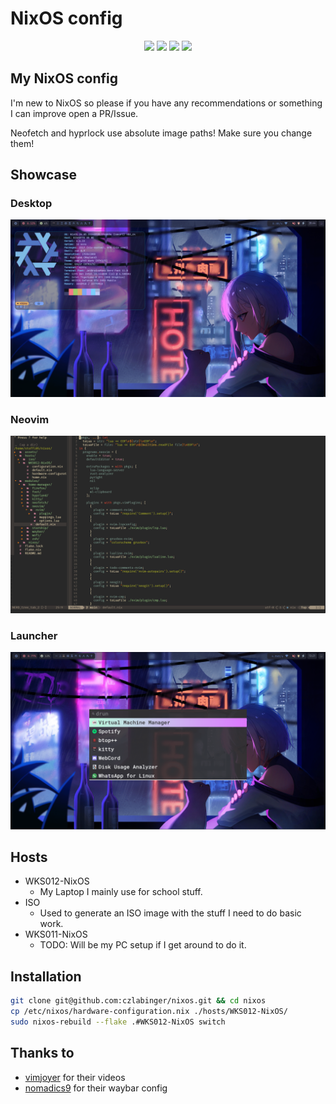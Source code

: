 # NixOS config

<div align="center">

![](https://img.shields.io/github/last-commit/czlabinger/nixos?&style=for-the-badge&color=FFB1C8&logoColor=D9E0EE&labelColor=292324)
![](https://img.shields.io/github/stars/czlabinger/nixos?style=for-the-badge&logo=andela&color=FFB686&logoColor=D9E0EE&labelColor=292324)
[![](https://img.shields.io/github/repo-size/czlabinger/nixos?color=CAC992&label=SIZE&logo=googledrive&style=for-the-badge&logoColor=D9E0EE&labelColor=292324)](https://github.com/czlabinger/nixos)
![](https://img.shields.io/badge/issues-skill-green?style=for-the-badge&color=CCE8E9&logoColor=D9E0EE&labelColor=292324)
</a>

</div>

## My NixOS config

I'm new to NixOS so please if you have any recommendations or something I can improve open a PR/Issue.

Neofetch and hyprlock use absolute image paths! Make sure you change them!

## Showcase

### Desktop
![desktop](https://raw.githubusercontent.com/czlabinger/nixos/main/assets/1.png)

### Neovim
![neovim](https://raw.githubusercontent.com/czlabinger/nixos/main/assets/2.png)

### Launcher
![launcher](https://raw.githubusercontent.com/czlabinger/nixos/main/assets/3.png)


## Hosts

* WKS012-NixOS
    * My Laptop I mainly use for school stuff.
* ISO
    * Used to generate an ISO image with the stuff I need to do basic work.
* WKS011-NixOS
    * TODO: Will be my PC setup if I get around to do it.

## Installation

```bash
git clone git@github.com:czlabinger/nixos.git && cd nixos
cp /etc/nixos/hardware-configuration.nix ./hosts/WKS012-NixOS/
sudo nixos-rebuild --flake .#WKS012-NixOS switch
```

## Thanks to
- [vimjoyer](https://www.youtube.com/@vimjoyer) for their videos
- [nomadics9](https://github.com/nomadics9/NixOS-Flake) for their waybar config

